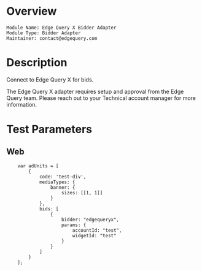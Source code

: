 # Overview

```
Module Name: Edge Query X Bidder Adapter
Module Type: Bidder Adapter
Maintainer: contact@edgequery.com
```

# Description

Connect to Edge Query X for bids.

The Edge Query X adapter requires setup and approval from the Edge Query team.
Please reach out to your Technical account manager for more information.

# Test Parameters

## Web
```
    var adUnits = [
        {
            code: 'test-div',
            mediaTypes: {
                banner: {
                    sizes: [[1, 1]]
                }
            },
            bids: [
                {
                    bidder: "edgequeryx",
                    params: {
                        accountId: "test",
                        widgetId: "test"
                    }
                }
            ]
        }
    ];
```